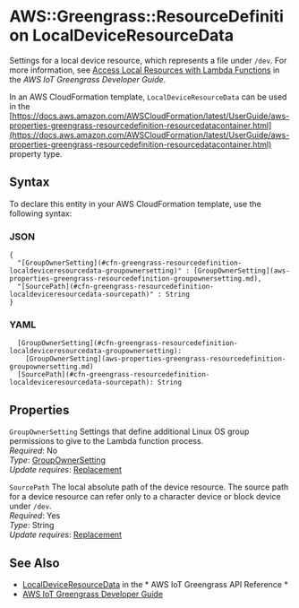 # AWS::Greengrass::ResourceDefinition LocalDeviceResourceData<a name="aws-properties-greengrass-resourcedefinition-localdeviceresourcedata"></a>

<a name="aws-properties-greengrass-resourcedefinition-localdeviceresourcedata-description"></a>Settings for a local device resource, which represents a file under `/dev`\. For more information, see [Access Local Resources with Lambda Functions](https://docs.aws.amazon.com/greengrass/latest/developerguide/access-local-resources.html) in the *AWS IoT Greengrass Developer Guide*\.

<a name="aws-properties-greengrass-resourcedefinition-localdeviceresourcedata-inheritance"></a> In an AWS CloudFormation template, `LocalDeviceResourceData` can be used in the [https://docs.aws.amazon.com/AWSCloudFormation/latest/UserGuide/aws-properties-greengrass-resourcedefinition-resourcedatacontainer.html](https://docs.aws.amazon.com/AWSCloudFormation/latest/UserGuide/aws-properties-greengrass-resourcedefinition-resourcedatacontainer.html) property type\.

## Syntax<a name="aws-properties-greengrass-resourcedefinition-localdeviceresourcedata-syntax"></a>

To declare this entity in your AWS CloudFormation template, use the following syntax:

### JSON<a name="aws-properties-greengrass-resourcedefinition-localdeviceresourcedata-syntax.json"></a>

```
{
  "[GroupOwnerSetting](#cfn-greengrass-resourcedefinition-localdeviceresourcedata-groupownersetting)" : [GroupOwnerSetting](aws-properties-greengrass-resourcedefinition-groupownersetting.md),
  "[SourcePath](#cfn-greengrass-resourcedefinition-localdeviceresourcedata-sourcepath)" : String
}
```

### YAML<a name="aws-properties-greengrass-resourcedefinition-localdeviceresourcedata-syntax.yaml"></a>

```
  [GroupOwnerSetting](#cfn-greengrass-resourcedefinition-localdeviceresourcedata-groupownersetting): 
    [GroupOwnerSetting](aws-properties-greengrass-resourcedefinition-groupownersetting.md)
  [SourcePath](#cfn-greengrass-resourcedefinition-localdeviceresourcedata-sourcepath): String
```

## Properties<a name="aws-properties-greengrass-resourcedefinition-localdeviceresourcedata-properties"></a>

`GroupOwnerSetting`  <a name="cfn-greengrass-resourcedefinition-localdeviceresourcedata-groupownersetting"></a>
Settings that define additional Linux OS group permissions to give to the Lambda function process\.  
*Required*: No  
*Type*: [GroupOwnerSetting](aws-properties-greengrass-resourcedefinition-groupownersetting.md)  
*Update requires*: [Replacement](https://docs.aws.amazon.com/AWSCloudFormation/latest/UserGuide/using-cfn-updating-stacks-update-behaviors.html#update-replacement)

`SourcePath`  <a name="cfn-greengrass-resourcedefinition-localdeviceresourcedata-sourcepath"></a>
The local absolute path of the device resource\. The source path for a device resource can refer only to a character device or block device under `/dev`\.  
*Required*: Yes  
*Type*: String  
*Update requires*: [Replacement](https://docs.aws.amazon.com/AWSCloudFormation/latest/UserGuide/using-cfn-updating-stacks-update-behaviors.html#update-replacement)

## See Also<a name="aws-properties-greengrass-resourcedefinition-localdeviceresourcedata--seealso"></a>
+  [LocalDeviceResourceData](https://docs.aws.amazon.com/greengrass/latest/apireference/definitions-localdeviceresourcedata.html) in the * AWS IoT Greengrass API Reference * 
+  [AWS IoT Greengrass Developer Guide](https://docs.aws.amazon.com/greengrass/latest/developerguide/) 